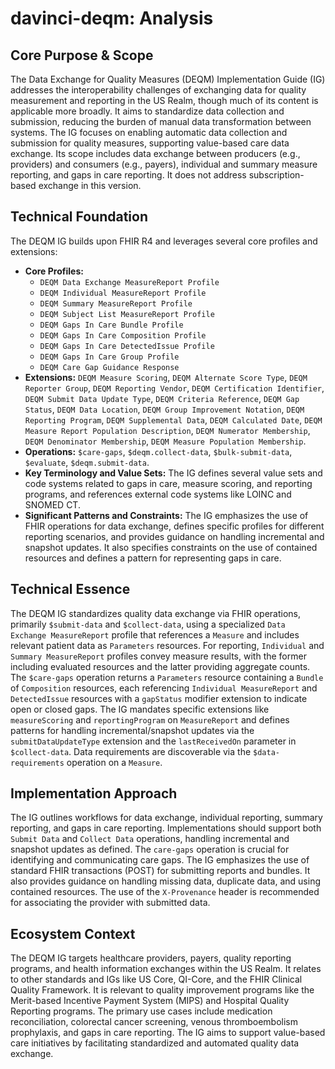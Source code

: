 # davinci-deqm: Analysis

## Core Purpose & Scope

The Data Exchange for Quality Measures (DEQM) Implementation Guide (IG) addresses the interoperability challenges of exchanging data for quality measurement and reporting in the US Realm, though much of its content is applicable more broadly. It aims to standardize data collection and submission, reducing the burden of manual data transformation between systems. The IG focuses on enabling automatic data collection and submission for quality measures, supporting value-based care data exchange. Its scope includes data exchange between producers (e.g., providers) and consumers (e.g., payers), individual and summary measure reporting, and gaps in care reporting. It does not address subscription-based exchange in this version.

## Technical Foundation

The DEQM IG builds upon FHIR R4 and leverages several core profiles and extensions:

-   **Core Profiles:**
    -   `DEQM Data Exchange MeasureReport Profile`
    -   `DEQM Individual MeasureReport Profile`
    -   `DEQM Summary MeasureReport Profile`
    -   `DEQM Subject List MeasureReport Profile`
    -   `DEQM Gaps In Care Bundle Profile`
    -   `DEQM Gaps In Care Composition Profile`
    -   `DEQM Gaps In Care DetectedIssue Profile`
    -   `DEQM Gaps In Care Group Profile`
    -   `DEQM Care Gap Guidance Response`
-   **Extensions:** `DEQM Measure Scoring`, `DEQM Alternate Score Type`, `DEQM Reporter Group`, `DEQM Reporting Vendor`, `DEQM Certification Identifier`, `DEQM Submit Data Update Type`, `DEQM Criteria Reference`, `DEQM Gap Status`, `DEQM Data Location`, `DEQM Group Improvement Notation`, `DEQM Reporting Program`, `DEQM Supplemental Data`, `DEQM Calculated Date`, `DEQM Measure Report Population Description`, `DEQM Numerator Membership`, `DEQM Denominator Membership`, `DEQM Measure Population Membership`.
-   **Operations:** `$care-gaps`, `$deqm.collect-data`, `$bulk-submit-data`, `$evaluate`, `$deqm.submit-data`.
-   **Key Terminology and Value Sets:** The IG defines several value sets and code systems related to gaps in care, measure scoring, and reporting programs, and references external code systems like LOINC and SNOMED CT.
-   **Significant Patterns and Constraints:** The IG emphasizes the use of FHIR operations for data exchange, defines specific profiles for different reporting scenarios, and provides guidance on handling incremental and snapshot updates. It also specifies constraints on the use of contained resources and defines a pattern for representing gaps in care.

## Technical Essence

The DEQM IG standardizes quality data exchange via FHIR operations, primarily `$submit-data` and `$collect-data`, using a specialized `Data Exchange MeasureReport` profile that references a `Measure` and includes relevant patient data as `Parameters` resources. For reporting, `Individual` and `Summary MeasureReport` profiles convey measure results, with the former including evaluated resources and the latter providing aggregate counts. The `$care-gaps` operation returns a `Parameters` resource containing a `Bundle` of `Composition` resources, each referencing `Individual MeasureReport` and `DetectedIssue` resources with a `gapStatus` modifier extension to indicate open or closed gaps. The IG mandates specific extensions like `measureScoring` and `reportingProgram` on `MeasureReport` and defines patterns for handling incremental/snapshot updates via the `submitDataUpdateType` extension and the `lastReceivedOn` parameter in `$collect-data`. Data requirements are discoverable via the `$data-requirements` operation on a `Measure`.

## Implementation Approach

The IG outlines workflows for data exchange, individual reporting, summary reporting, and gaps in care reporting. Implementations should support both `Submit Data` and `Collect Data` operations, handling incremental and snapshot updates as defined. The `care-gaps` operation is crucial for identifying and communicating care gaps. The IG emphasizes the use of standard FHIR transactions (POST) for submitting reports and bundles. It also provides guidance on handling missing data, duplicate data, and using contained resources. The use of the `X-Provenance` header is recommended for associating the provider with submitted data.

## Ecosystem Context

The DEQM IG targets healthcare providers, payers, quality reporting programs, and health information exchanges within the US Realm. It relates to other standards and IGs like US Core, QI-Core, and the FHIR Clinical Quality Framework. It is relevant to quality improvement programs like the Merit-based Incentive Payment System (MIPS) and Hospital Quality Reporting programs. The primary use cases include medication reconciliation, colorectal cancer screening, venous thromboembolism prophylaxis, and gaps in care reporting. The IG aims to support value-based care initiatives by facilitating standardized and automated quality data exchange.

